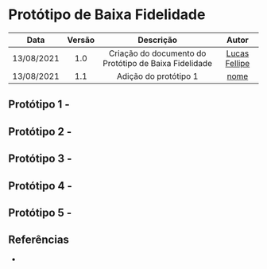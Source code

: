 # Protótipo de Baixa Fidelidade

| Data       | Versão | Descrição            | Autor             |
|:----------:|:------:|:--------------------:|:-----------------:|
| 13/08/2021 | 1.0 | Criação do documento do Protótipo de Baixa Fidelidade  | [Lucas Fellipe](https://github.com/lucasfcm9) |
| 13/08/2021 | 1.1 | Adição do protótipo 1  | [nome](https://github.com/<nome>) |

## Protótipo 1 - <nome>

## Protótipo 2 - <nome>

## Protótipo 3 - <nome>

## Protótipo 4 - <nome>

## Protótipo 5 - <nome>


## Referências
- 